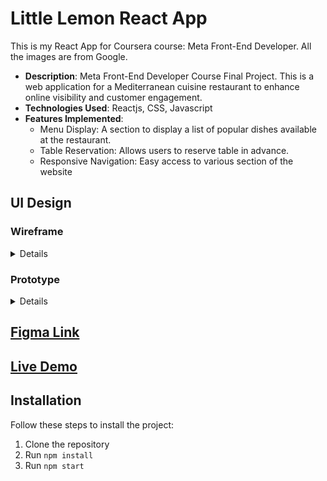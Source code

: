 # Little Lemon React App
This is my React App for Coursera course: Meta Front-End Developer.
All the images are from Google.
- **Description**: Meta Front-End Developer Course Final Project. This is a
web application for a Mediterranean cuisine restaurant to enhance online
visibility and customer engagement.
- **Technologies Used**: Reactjs, CSS, Javascript
- **Features Implemented**:
  - Menu Display: A section to display a list of popular dishes available at the restaurant.
  - Table Reservation: Allows users to reserve table in advance.
  - Responsive Navigation: Easy access to various section of the website

## UI Design
### Wireframe
  <details>
    <img alt="Wireframe" src="https://github.com/Uyen0902lp/LPU-Museum/blob/master/src/assets/images/little%20lemon%20wireframe.png" />
  </details>


### Prototype
  <details>
    <img alt="Prototype" src="https://github.com/Uyen0902lp/LPU-Museum/blob/master/src/assets/images/little%20lemon.png" />
  </details>

## [Figma Link](https://www.figma.com/file/wpHFPcL680JQBlEGajMKwL/Meta-FE?type=design&node-id=13%3A358&mode=design&t=BylYT4jvs5EN4asY-1)


## [Live Demo](https://littlelemonlpu.netlify.app/)

## Installation
Follow these steps to install the project:
1. Clone the repository
2. Run `npm install`
3. Run `npm start`
